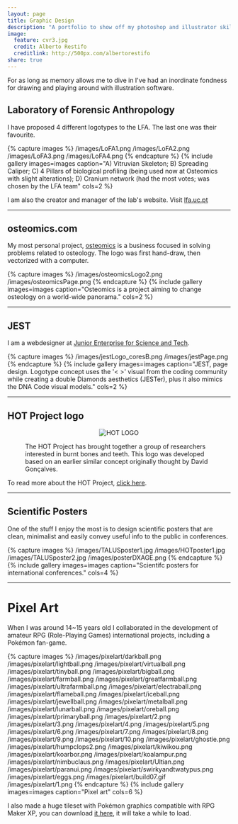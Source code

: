 ```yaml
---
layout: page
title: Graphic Design
description: "A portfolio to show off my photoshop and illustrator skills."
image:
  feature: cvr3.jpg
  credit: Alberto Restifo
  creditlink: http://500px.com/albertorestifo
share: true
---
```


For as long as memory allows me to dive in I've had an inordinate fondness for drawing and playing around with illustration software.

## Laboratory of Forensic Anthropology

I have proposed 4 different logotypes to the LFA. The last one was their favourite.

{% capture images %}
  /images/LoFA1.png
  /images/LoFA2.png
  /images/LoFA3.png
  /images/LoFA4.png
{% endcapture %}
{% include gallery images=images caption="A) Vitruvian Skeleton; B) Spreading Caliper; C) 4 Pillars of biological profiling (being used now at Osteomics with slight alterations); D) Cranium network (had the most votes; was chosen by the LFA team" cols=2 %}

I am also the creator and manager of the lab's website. Visit <a href = "http://lfa.uc.pt" target = "_blank">lfa.uc.pt</a>

---

## osteomics.com

My most personal project, <a href = "http://osteomics.com" target = "_blank">osteomics</a> is a business focused in solving problems related to osteology. The logo was first hand-draw, then vectorized with a computer.

{% capture images %}
  /images/osteomicsLogo2.png
  /images/osteomicsPage.png
{% endcapture %}
{% include gallery images=images caption="Osteomics is a project aiming to change osteology on a world-wide panorama." cols=2 %}

---

## JEST

I am a webdesigner at <a href = "http://jest.pt" target = "_blank">Junior Enterprise for Science and Tech</a>.

{% capture images %}
  /images/jestLogo_coresB.png
  /images/jestPage.png
{% endcapture %}
{% include gallery images=images caption="JEST, page design. Logotype concept uses the '< >' visual from the coding community while creating a double Diamonds aesthetics (JESTer), plus it also mimics the DNA Code visual models." cols=2 %}

---

## HOT Project logo

<figure>
  <p align = "center">   
  <img src="http://jcoelho.com/images/HOT-Logo.png" alt="HOT LOGO"> </p>
  <figcaption>The HOT Project has brought together a group of researchers interested in burnt bones and teeth. This logo was developed based on an earlier similar concept originally thought by David Gonçalves.</figcaption>
</figure>

To read more about the HOT Project, <a href = "http://hotresearch.wix.com/main" target = "_blank">click here</a>.

---

## Scientific Posters

One of the stuff I enjoy the most is to design scientific posters that are clean, minimalist and easily convey useful info to the public in conferences.

{% capture images %}
  /images/TALUSposter1.jpg
  /images/HOTposter1.jpg
  /images/TALUSposter2.jpg
  /images/posterDXAGE.png
{% endcapture %}
{% include gallery images=images caption="Scientifc posters for international conferences." cols=4 %}


---


# Pixel Art

When I was around 14~15 years old I collaborated in the development of amateur RPG (Role-Playing Games) international projects, including a Pokémon fan-game.

{% capture images %}
  /images/pixelart/darkball.png
  /images/pixelart/lightball.png
  /images/pixelart/virtualball.png
  /images/pixelart/tinyball.png
  /images/pixelart/bigball.png
  /images/pixelart/farmball.png
  /images/pixelart/greatfarmball.png
  /images/pixelart/ultrafarmball.png
  /images/pixelart/electraball.png
  /images/pixelart/flameball.png
  /images/pixelart/iceball.png
  /images/pixelart/jewellball.png
  /images/pixelart/metalball.png
  /images/pixelart/lunarball.png
  /images/pixelart/oreball.png
  /images/pixelart/primaryball.png
  /images/pixelart/2.png
  /images/pixelart/3.png
  /images/pixelart/4.png
  /images/pixelart/5.png
  /images/pixelart/6.png
  /images/pixelart/7.png
  /images/pixelart/8.png
  /images/pixelart/9.png
  /images/pixelart/10.png
  /images/pixelart/ghostie.png
  /images/pixelart/humpclops2.png
  /images/pixelart/kiwikou.png
  /images/pixelart/koarbor.png
  /images/pixelart/koalampur.png
  /images/pixelart/nimbuclaus.png
  /images/pixelart/Ultian.png
  /images/pixelart/paranui.png
  /images/pixelart/swirkyandtwatypus.png
  /images/pixelart/eggs.png
  /images/pixelart/build07.gif
  /images/pixelart/1.png
{% endcapture %}
{% include gallery images=images caption="Pixel art" cols=6 %}

I also made a huge tileset with Pokémon graphics compatible with RPG Maker XP, you can download <a href = "http://jcoelho.com/images/pixelart/tileset.png" target = "_blank">it here</a>, it will take a while to load.

